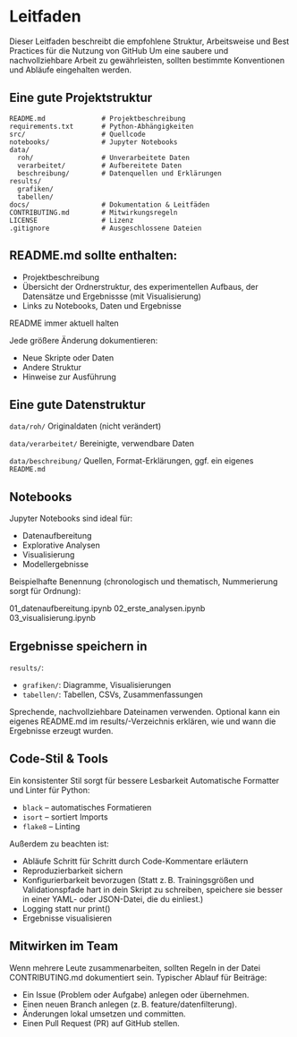 # Leitfaden
Dieser Leitfaden beschreibt die empfohlene Struktur, Arbeitsweise und Best Practices für die Nutzung von GitHub
Um eine saubere und nachvollziehbare Arbeit zu gewährleisten, sollten bestimmte Konventionen und Abläufe eingehalten werden. 

  
## Eine gute Projektstruktur

```
README.md              # Projektbeschreibung
requirements.txt       # Python-Abhängigkeiten
src/                   # Quellcode
notebooks/             # Jupyter Notebooks
data/
  roh/                 # Unverarbeitete Daten
  verarbeitet/         # Aufbereitete Daten
  beschreibung/        # Datenquellen und Erklärungen
results/
  grafiken/
  tabellen/
docs/                  # Dokumentation & Leitfäden
CONTRIBUTING.md        # Mitwirkungsregeln
LICENSE                # Lizenz
.gitignore             # Ausgeschlossene Dateien
```


## README.md sollte enthalten:

- Projektbeschreibung
- Übersicht der Ordnerstruktur, des experimentellen Aufbaus, der Datensätze und Ergebnissse (mit Visualisierung)
- Links zu Notebooks, Daten und Ergebnisse
  
README immer aktuell halten

Jede größere Änderung dokumentieren:
- Neue Skripte oder Daten
- Andere Struktur
- Hinweise zur Ausführung


## Eine gute Datenstruktur

 `data/roh/`
Originaldaten (nicht verändert)

 `data/verarbeitet/`
Bereinigte, verwendbare Daten

 `data/beschreibung/`
Quellen, Format-Erklärungen, ggf. ein eigenes `README.md`


## Notebooks

Jupyter Notebooks sind ideal für:

- Datenaufbereitung
- Explorative Analysen
- Visualisierung
- Modellergebnisse

Beispielhafte Benennung (chronologisch und thematisch, Nummerierung sorgt für Ordnung):

01_datenaufbereitung.ipynb
02_erste_analysen.ipynb
03_visualisierung.ipynb


## Ergebnisse speichern in

`results/`:
- `grafiken/`: Diagramme, Visualisierungen
- `tabellen/`: Tabellen, CSVs, Zusammenfassungen

Sprechende, nachvollziehbare Dateinamen verwenden. Optional kann ein eigenes README.md im results/-Verzeichnis erklären, wie und wann die Ergebnisse erzeugt wurden.


## Code-Stil & Tools

Ein konsistenter Stil sorgt für bessere Lesbarkeit
Automatische Formatter und Linter für Python:

- `black` – automatisches Formatieren
- `isort` – sortiert Imports
- `flake8` – Linting
  
Außerdem zu beachten ist:
- Abläufe Schritt für Schritt durch Code-Kommentare erläutern
- Reproduzierbarkeit sichern
- Konfigurierbarkeit bevorzugen
   (Statt z. B. Trainingsgrößen und Validationspfade hart in dein Skript zu schreiben,       speichere sie besser in einer YAML- oder JSON-Datei, die du einliest.)
- Logging statt nur print()
- Ergebnisse visualisieren


##  Mitwirken im Team

Wenn mehrere Leute zusammenarbeiten, sollten Regeln in der Datei CONTRIBUTING.md dokumentiert sein. 
Typischer Ablauf für Beiträge:

- Ein Issue (Problem oder Aufgabe) anlegen oder übernehmen.
- Einen neuen Branch anlegen (z. B. feature/datenfilterung).
- Änderungen lokal umsetzen und committen.
- Einen Pull Request (PR) auf GitHub stellen.




